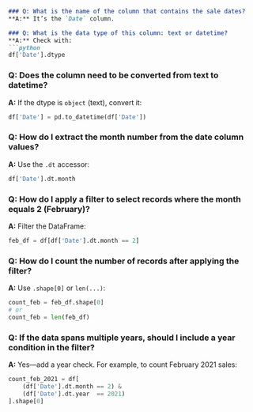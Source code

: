 


```markdown
### Q: What is the name of the column that contains the sale dates?  
**A:** It’s the `Date` column.

### Q: What is the data type of this column: text or datetime?  
**A:** Check with:  
```python
df['Date'].dtype
```

### Q: Does the column need to be converted from text to datetime?

**A:** If the dtype is `object` (text), convert it:

```python
df['Date'] = pd.to_datetime(df['Date'])
```

### Q: How do I extract the month number from the date column values?

**A:** Use the `.dt` accessor:

```python
df['Date'].dt.month
```

### Q: How do I apply a filter to select records where the month equals 2 (February)?

**A:** Filter the DataFrame:

```python
feb_df = df[df['Date'].dt.month == 2]
```

### Q: How do I count the number of records after applying the filter?

**A:** Use `.shape[0]` or `len(...)`:

```python
count_feb = feb_df.shape[0]
# or
count_feb = len(feb_df)
```

### Q: If the data spans multiple years, should I include a year condition in the filter?

**A:** Yes—add a year check. For example, to count February 2021 sales:

```python
count_feb_2021 = df[
    (df['Date'].dt.month == 2) &
    (df['Date'].dt.year  == 2021)
].shape[0]

```
